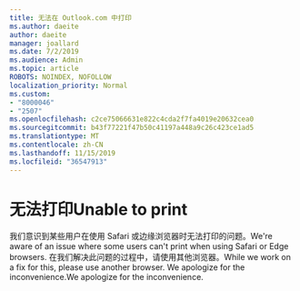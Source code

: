 ```yaml
---
title: 无法在 Outlook.com 中打印
ms.author: daeite
author: daeite
manager: joallard
ms.date: 7/2/2019
ms.audience: Admin
ms.topic: article
ROBOTS: NOINDEX, NOFOLLOW
localization_priority: Normal
ms.custom:
- "8000046"
- "2507"
ms.openlocfilehash: c2ce75066631e822c4cda2f7fa4019e20632cea0
ms.sourcegitcommit: b43f77221f47b50c41197a448a9c26c423ce1ad5
ms.translationtype: MT
ms.contentlocale: zh-CN
ms.lasthandoff: 11/15/2019
ms.locfileid: "36547913"
---
```

# <a name="unable-to-print"></a><span data-ttu-id="3cf12-102">无法打印</span><span class="sxs-lookup"><span data-stu-id="3cf12-102">Unable to print</span></span>

<span data-ttu-id="3cf12-103">我们意识到某些用户在使用 Safari 或边缘浏览器时无法打印的问题。</span><span class="sxs-lookup"><span data-stu-id="3cf12-103">We're aware of an issue where some users can't print when using Safari or Edge browsers.</span></span> <span data-ttu-id="3cf12-104">在我们解决此问题的过程中，请使用其他浏览器。</span><span class="sxs-lookup"><span data-stu-id="3cf12-104">While we work on a fix for this, please use another browser.</span></span> <span data-ttu-id="3cf12-105">We apologize for the inconvenience.</span><span class="sxs-lookup"><span data-stu-id="3cf12-105">We apologize for the inconvenience.</span></span>